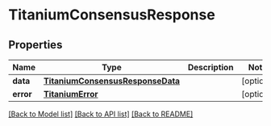 # TitaniumConsensusResponse


## Properties
Name | Type | Description | Notes
------------ | ------------- | ------------- | -------------
**data** | [**TitaniumConsensusResponseData**](TitaniumConsensusResponseData.md) |  | [optional] 
**error** | [**TitaniumError**](TitaniumError.md) |  | [optional] 

[[Back to Model list]](../README.md#documentation-for-models) [[Back to API list]](../README.md#documentation-for-api-endpoints) [[Back to README]](../README.md)


